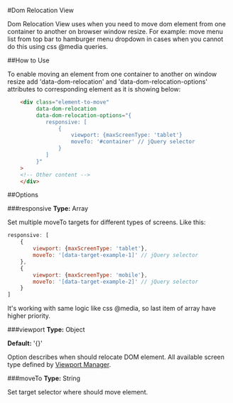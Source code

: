 #Dom Relocation View

Dom Relocation View uses when you need to move dom element from one container to another on browser window resize.
For example: move menu list from top bar to hamburger menu dropdown in cases when you cannot do this using css @media queries.

##How to Use

To enable moving an element from one container to another on window resize add 'data-dom-relocation' and 'data-dom-relocation-options'
attributes to corresponding element as it is showing below:
```html
    <div class="element-to-move"
         data-dom-relocation
         data-dom-relocation-options="{
            responsive: [
                {
                    viewport: {maxScreenType: 'tablet'}
                    moveTo: '#container' // jQuery selector
                }
            ]
         }"
    >
    <!-- Other content -->
    </div>
```

##Options

###responsive
**Type:** Array

Set multiple moveTo targets for different types of screens.
Like this:
```javascript
responsive: [
    {
        viewport: {maxScreenType: 'tablet'},
        moveTo: '[data-target-example-1]' // jQuery selector
    },
    {
        viewport: {maxScreenType: 'mobile'},
        moveTo: '[data-target-example-2]' // jQuery selector
    }
]
```
It's working with same logic like css @media, so last item of array have higher priority.

###viewport
**Type:** Object

**Default:** '{}'

Option describes when should relocate DOM element. All available screen type defined by [Viewport Manager](../../../../../../../../platform/src/Oro/Bundle/UIBundle/Resources/doc/reference/client-side/viewport-manager.md).

###moveTo
**Type:** String

Set target selector where should move element.
